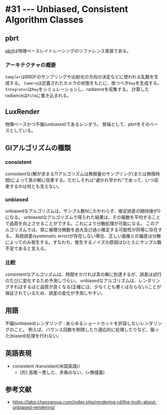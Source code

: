 # #31 --- Unbiased, Consistent Algorithm Classes

## pbrt

[pbrt](http://pbrt.org/)は物理ベースレイトレーシングのリファレンス実装である。

### アーキテクチャの概要

`Sampler`はBRDFのサンプリングや出射光の方向の決定などに使われる乱数を生成する。
`Camera`は定義されたカメラの状態をもとに、放つべき`Ray`を生成する。
`Integrator`は`Ray`をシミュレーションし、radianceを収集する。
計算したradianceは`Film`に書き込まれる。

## LuxRender

物理ベースかつ不偏(unbiased)であるレンダラ。
発端として、pbrtをそのベースとしている。

## GIアルゴリズムの種類

### consistent

consistentな(解が求まる?)アルゴリズムは無限量のサンプリング(または無限時間)によって真の解に収束する。ただしそれは"遅かれ早かれ"であって、いつ収束するかは何とも言えない。

### unbiased

unbiasedなアルゴリズムは、サンプル数$N$にかかわらず、推定誤差の期待値が0になる。
unbiasedなアルゴリズムで得られた結果は、その複数を平均することで品質を向上させることができる。これにより分散処理が可能になる。
このアルゴリズムでは、常に被積分関数を過大及び過小推定する可能性が同等に存在する。
系統誤差(systematic error)が存在しない場合、正しい画像との偏差は分散によってのみ発生する。すなわち、発生するノイズの原因はひとえにサンプル数不足であると言える。

### 比較

consistentなアルゴリズムは、時間をかければ真の解に到達するが、誤差は試行のたびに変化するため予測しづらい。
unbiasedなアルゴリズムは、レンダリングすればするほど品質が良くなる(正確には、少なくとも悪くはならない)ことが保証されているため、誤差の変化が予測しやすい。

## 用語

不偏(unbiased)レンダリング
: あらゆるショートカットを許容しないレンダリングのこと。
  例えば、バウンス回数を制限したり適応的に処理したりなど、偏った(biased)処理を行わない。

## 英語表現

- consistent /kənsístənt(米国英語)/
  - [形] 首尾一貫した、矛盾のない、(=無撞着)

## 参考文献

- https://labs.chaosgroup.com/index.php/rendering-rd/the-truth-about-unbiased-rendering/
